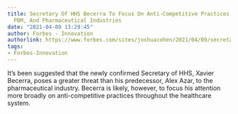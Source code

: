 ```yaml
---
title: Secretary Of HHS Becerra To Focus On Anti-Competitive Practices In Hospital,
  PBM, And Pharmaceutical Industries
date: "2021-04-09 13:29:45"
author: Forbes - Innovation
authorlink: https://www.forbes.com/sites/joshuacohen/2021/04/09/secretary-of-hhs-becerra-to-focus-on-anti-competitive-practices-in-hospital-pbm-and-pharmaceutical-industries/
tags:
- Forbes-Innovation
---
```

It’s been suggested that the newly confirmed Secretary of HHS, Xavier Becerra, poses a greater threat than his predecessor, Alex Azar, to the pharmaceutical industry. Becerra is likely, however, to focus his attention more broadly on anti-competitive practices throughout the healthcare system.